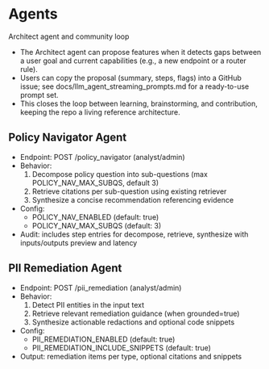 # Agents

Architect agent and community loop
- The Architect agent can propose features when it detects gaps between a user goal and current capabilities (e.g., a new endpoint or a router rule).
- Users can copy the proposal (summary, steps, flags) into a GitHub issue; see docs/llm_agent_streaming_prompts.md for a ready-to-use prompt set.
- This closes the loop between learning, brainstorming, and contribution, keeping the repo a living reference architecture.

## Policy Navigator Agent

- Endpoint: POST /policy_navigator (analyst/admin)
- Behavior:
  1) Decompose policy question into sub-questions (max POLICY_NAV_MAX_SUBQS, default 3)
  2) Retrieve citations per sub-question using existing retriever
  3) Synthesize a concise recommendation referencing evidence
- Config:
  - POLICY_NAV_ENABLED (default: true)
  - POLICY_NAV_MAX_SUBQS (default: 3)
- Audit: includes step entries for decompose, retrieve, synthesize with inputs/outputs preview and latency

## PII Remediation Agent

- Endpoint: POST /pii_remediation (analyst/admin)
- Behavior:
  1) Detect PII entities in the input text
  2) Retrieve relevant remediation guidance (when grounded=true)
  3) Synthesize actionable redactions and optional code snippets
- Config:
  - PII_REMEDIATION_ENABLED (default: true)
  - PII_REMEDIATION_INCLUDE_SNIPPETS (default: true)
- Output: remediation items per type, optional citations and snippets
